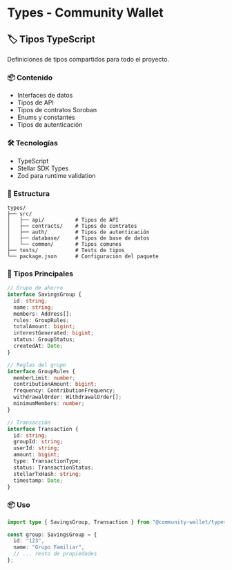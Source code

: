 # Types - Community Wallet

## 🏷️ Tipos TypeScript

Definiciones de tipos compartidos para todo el proyecto.

### 📦 Contenido

- Interfaces de datos
- Tipos de API
- Tipos de contratos Soroban
- Enums y constantes
- Tipos de autenticación

### 🛠️ Tecnologías

- TypeScript
- Stellar SDK Types
- Zod para runtime validation

### 📁 Estructura

```
types/
├── src/
│   ├── api/          # Tipos de API
│   ├── contracts/    # Tipos de contratos
│   ├── auth/         # Tipos de autenticación
│   ├── database/     # Tipos de base de datos
│   └── common/       # Tipos comunes
├── tests/            # Tests de tipos
└── package.json      # Configuración del paquete
```

### 🔧 Tipos Principales

```typescript
// Grupo de ahorro
interface SavingsGroup {
  id: string;
  name: string;
  members: Address[];
  rules: GroupRules;
  totalAmount: bigint;
  interestGenerated: bigint;
  status: GroupStatus;
  createdAt: Date;
}

// Reglas del grupo
interface GroupRules {
  memberLimit: number;
  contributionAmount: bigint;
  frequency: ContributionFrequency;
  withdrawalOrder: WithdrawalOrder[];
  minimumMembers: number;
}

// Transacción
interface Transaction {
  id: string;
  groupId: string;
  userId: string;
  amount: bigint;
  type: TransactionType;
  status: TransactionStatus;
  stellarTxHash: string;
  timestamp: Date;
}
```

### 📦 Uso

```typescript
import type { SavingsGroup, Transaction } from "@community-wallet/types";

const group: SavingsGroup = {
  id: "123",
  name: "Grupo Familiar",
  // ... resto de propiedades
};
```
